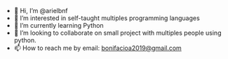 - 👋 Hi, I’m @arielbnf
- 👀 I’m interested in self-taught multiples programming languages 
- 🌱 I’m currently learning Python 
- 💞️ I’m looking to collaborate on small project with multiples people using python.
- 📫 How to reach me by email: bonifacioa2019@gmail.com

<!---
arielbnf/arielbnf is a ✨ special ✨ repository because its `README.md` (this file) appears on your GitHub profile.
You can click the Preview link to take a look at your changes.
--->
